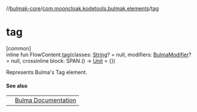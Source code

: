 //[bulmak-core](../../index.md)/[com.mooncloak.kodetools.bulmak.elements](index.md)/[tag](tag.md)

# tag

[common]\
inline fun FlowContent.[tag](tag.md)(classes: [String](https://kotlinlang.org/api/core/kotlin-stdlib/kotlin/-string/index.html)? = null, modifiers: [BulmaModifier](../com.mooncloak.kodetools.bulmak.modifier/-bulma-modifier/index.md)? = null, crossinline block: SPAN.() -&gt; [Unit](https://kotlinlang.org/api/core/kotlin-stdlib/kotlin/-unit/index.html) = {})

Represents Bulma's Tag element.

#### See also

| | |
|---|---|
|  | [Bulma Documentation](https://bulma.io/documentation/elements/tag/) |
